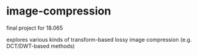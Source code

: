 # image-compression
final project for 18.065

explores various kinds of transform-based lossy image compression (e.g. DCT/DWT-based methods)

